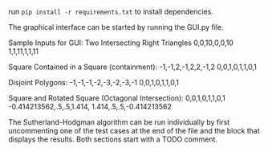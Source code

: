 run `pip install -r requirements.txt` to install dependencies.

The graphical interface can be started by running the GUI.py file.

Sample Inputs for GUI:
Two Intersecting Right Triangles
0,0,10,0,0,10
1,1,11,1,1,11

Square Contained in a Square (containment):
-1,-1,2,-1,2,2,-1,2
0,0,1,0,1,1,0,1

Disjoint Polygons:
-1,-1,-1,-2,-3,-2,-3,-1
0,0,1,0,1,1,0,1

Square and Rotated Square (Octagonal Intersection):
0,0,1,0,1,1,0,1
-0.414213562,.5,.5,1.414, 1.414,.5,.5,-0.414213562

The Sutherland-Hodgman algorithm can be run individually by first uncommenting one of the test cases at the end of the file and the block that displays the results.  Both sections start with a TODO comment.